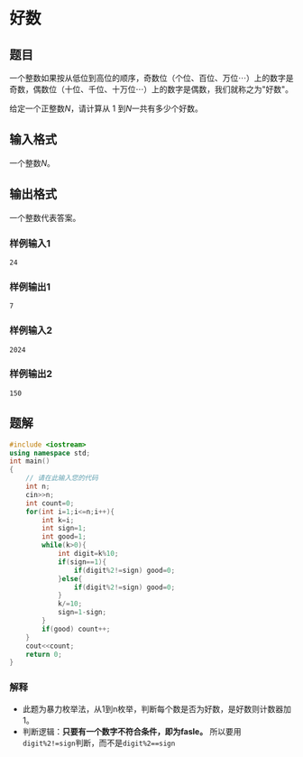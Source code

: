 # 好数

## 题目
一个整数如果按从低位到高位的顺序，奇数位（个位、百位、万位$\cdots$）上的数字是奇数，偶数位（十位、千位、十万位$\cdots$）上的数字是偶数，我们就称之为"好数"。

给定一个正整数$N$，请计算从 1 到$N$一共有多少个好数。

## 输入格式
一个整数$N$。

## 输出格式
一个整数代表答案。

### 样例输入1
```text
24
```

### 样例输出1
```text
7
```

### 样例输入2
```text
2024
```

### 样例输出2
```text
150
```

## 题解
```cpp
#include <iostream>
using namespace std;
int main()
{
    // 请在此输入您的代码
    int n;
    cin>>n;
    int count=0;
    for(int i=1;i<=n;i++){
        int k=i;
        int sign=1;
        int good=1;
        while(k>0){
            int digit=k%10;
            if(sign==1){
                if(digit%2!=sign) good=0;
            }else{
                if(digit%2!=sign) good=0;
            }
            k/=10;
            sign=1-sign;
        }
        if(good) count++;
    }
    cout<<count;
    return 0;
}
```

### 解释
- 此题为暴力枚举法，从1到n枚举，判断每个数是否为好数，是好数则计数器加1。
- 判断逻辑：**只要有一个数字不符合条件，即为fasle。**
所以要用`digit%2!=sign`判断，而不是`digit%2==sign`